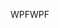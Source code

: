 <span data-ttu-id="ca3af-101">WPF</span><span class="sxs-lookup"><span data-stu-id="ca3af-101">WPF</span></span>